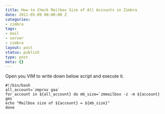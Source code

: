 ```yaml
---
title: How to Check Mailbox Size of All Accounts in Zimbra
date: 2011-05-09 00:00:00 Z
categories:
- zimbra
tags:
- mail
- server
- zimbra
layout: post
status: publish
type: post
meta: {}
---
```


Open you VIM to write down below script and execute it.&nbsp;

```
#!/bin/bash 
all_account=`zmprov gaa`
for account in ${all_account} do mb_size=`zmmailbox -z -m ${account} gms`
echo "Mailbox size of ${account} = ${mb_size}"
done
```
